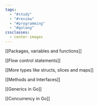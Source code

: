 ```yaml
---
tags:
  - "#study"
  - "#review"
  - "#programming"
  - "#golang"
cssclasses:
  - center-images
---
```

[[Packages, variables and functions]]

[[Flow control statements]]

[[More types like structs, slices and maps]]

[[Methods and Interfaces]]

[[Generics in Go]]

[[Concurrency in Go]]